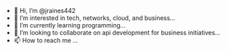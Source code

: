 - 👋 Hi, I’m @jraines442
- 👀 I’m interested in tech, networks, cloud, and business...
- 🌱 I’m currently learning programming...
- 💞️ I’m looking to collaborate on api development for business initiatives...
- 📫 How to reach me ...

<!---
jraines442/jraines442 is a ✨ special ✨ repository because its `README.md` (this file) appears on your GitHub profile.
You can click the Preview link to take a look at your changes.
--->
